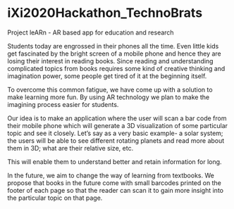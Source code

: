 # iXi2020Hackathon_TechnoBrats
Project leARn - AR based app for education and research


Students today are engrossed in their phones all the time. Even little kids get fascinated by the bright screen of a mobile phone and hence they are losing their interest in reading books. Since reading and understanding complicated topics from books requires some kind of creative thinking and imagination power, some people get tired of it at the beginning itself. 

To overcome this common fatigue, we have come up with a solution to make learning more fun. By using AR technology we plan to make the imagining process easier for students. 

Our idea is to make an application where the user will scan a bar code from their mobile phone which will generate a 3D visualization of some particular topic and see it closely. Let’s say as a very basic example- a solar system; the users will be able to see different rotating planets and read more about them in 3D; what are their relative size, etc.

This will enable them to understand better and retain information for long.

In the future, we aim to change the way of learning from textbooks. We propose that books in the future come with small barcodes printed on the footer of each page so that the reader can scan it to gain more insight into the particular topic on that page.
